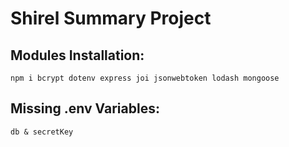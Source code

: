# Shirel Summary Project

## Modules Installation:
```
npm i bcrypt dotenv express joi jsonwebtoken lodash mongoose
```
## Missing .env Variables:
```
db & secretKey
```

